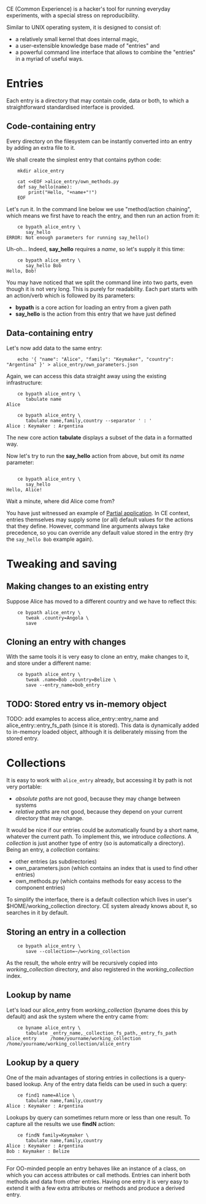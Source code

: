 CE (Common Experience) is a hacker's tool for running everyday experiments,
with a special stress on reproducibility.

Similar to UNIX operating system, it is designed to consist of:
* a relatively small kernel that does internal magic,
* a user-extensible knowledge base made of "entries" and
* a powerful command line interface that allows to combine the "entries" in a myriad of useful ways.

Entries
=======

Each entry is a directory that may contain code, data or both,
to which a straightforward standardised interface is provided.

Code-containing entry
---------------------

Every directory on the filesystem can be instantly converted into an entry by adding an extra file to it.

We shall create the simplest entry that contains python code:
```
	mkdir alice_entry

	cat <<EOF >alice_entry/own_methods.py
	def say_hello(name):
		print("Hello, "+name+"!")
	EOF
```

Let's run it. In the command line below we use "method/action chaining", which means we first have to reach the entry,
and then run an action from it:
```
	ce bypath alice_entry \
	   say_hello
ERROR: Not enough parameters for running say_hello()
```

Uh-oh... Indeed, **say_hello** requires a *name*, so let's supply it this time:
```
	ce bypath alice_entry \
	   say_hello Bob
Hello, Bob!
```

You may have noticed that we split the command line into two parts, even though it is not very long.
This is purely for readability. Each part starts with an action/verb which is followed by its parameters:
* **bypath** is a core action for loading an entry from a given path
* **say_hello** is the action from this entry that we have just defined

Data-containing entry
---------------------

Let's now add data to the same entry:
```
	echo '{ "name": "Alice", "family": "Keymaker", "country": "Argentina" }' > alice_entry/own_parameters.json
```

Again, we can access this data straight away using the existing infrastructure:
```
	ce bypath alice_entry \
	   tabulate name
Alice

	ce bypath alice_entry \
	   tabulate name,family,country --separator ' : '
Alice : Keymaker : Argentina
```

The new core action **tabulate** displays a subset of the data in a formatted way.


Now let's try to run the **say_hello** action from above, but omit its *name* parameter:
```

	ce bypath alice_entry \
	   say_hello
Hello, Alice!
```

Wait a minute, where did Alice come from?

You have just witnessed an example of [Partial application](https://en.wikipedia.org/wiki/Partial_application).
In CE context, entries themselves may supply some (or all) default values for the actions that they define.
However, command line arguments always take precedence, so you can override any default value stored in the entry
(try the `say_hello Bob` example again).


Tweaking and saving
===================

Making changes to an existing entry
-----------------------------------

Suppose Alice has moved to a different country and we have to reflect this:
```
	ce bypath alice_entry \
	   tweak .country=Angola \
	   save
```

Cloning an entry with changes
-----------------------------

With the same tools it is very easy to clone an entry, make changes to it, and store under a different name:
```
	ce bypath alice_entry \
	   tweak .name=Bob .country=Belize \
	   save --entry_name=bob_entry
```


TODO: Stored entry vs in-memory object
--------------------------------------

TODO: add examples to access alice_entry::entry_name and alice_entry::entry_fs_path (since it is stored).
This data is dynamically added to in-memory loaded object, although it is deliberately missing from the stored entry.


Collections
===========

It is easy to work with `alice_entry` already, but accessing it by path is not very portable:
* *absolute paths* are not good, because they may change between systems
* *relative paths* are not good, because they depend on your current directory that may change.

It would be nice if our entries could be automatically found by a short name, whatever the current path.
To implement this, we introduce *collections*. A *collection* is just another type of entry (so is automatically a directory).
Being an entry, a *collection* contains:
* other entries (as subdirectories)
* own_parameters.json (which contains an index that is used to find other entries)
* own_methods.py (which contains methods for easy access to the component entries)

To simplify the interface, there is a default collection which lives in user's $HOME/working_collection directory.
CE system already knows about it, so searches in it by default.

Storing an entry in a collection
--------------------------------
```
	ce bypath alice_entry \
	   save --collection=~/working_collection
```
As the result, the whole entry will be recursively copied into *working_collection* directory,
and also registered in the *working_collection* index.

Lookup by name
--------------

Let's load our alice_entry from *working_collection* (byname does this by default) and ask the system where the entry came from:
```
	ce byname alice_entry \
	   tabulate _entry_name,_collection_fs_path,_entry_fs_path
alice_entry		/home/yourname/working_collection 	/home/yourname/working_collection/alice_entry
```

Lookup by a query
-----------------

One of the main advantages of storing entries in collections is a query-based lookup.
Any of the entry data fields can be used in such a query:
```
	ce find1 name=Alice \
	   tabulate name,family,country
Alice : Keymaker : Argentina
```

Lookups by query can sometimes return more or less than one result. To capture all the results we use **findN** action:
```
	ce findN family=Keymaker \
	   tabulate name,family,country
Alice : Keymaker : Argentina
Bob : Keymaker : Belize
```


---------

For OO-minded people an entry behaves like an instance of a class, on which you can access attributes or call methods. 
Entries can inherit both methods and data from other entries.
Having one entry it is very easy to extend it with a few extra attributes or methods and produce a derived entry.
